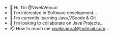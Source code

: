 - 👋 Hi, I’m @VivekVemuri
- 👀 I’m interested in Software development...
- 🌱 I’m currently learning Java,VScode & Git
- 💞️ I’m looking to collaborate on Java Projects...
- 📫 How to reach me viveksamrat@hotmail.com...

<!---
VivekVemuri/VivekVemuri is a ✨ special ✨ repository because its `README.md` (this file) appears on your GitHub profile.
You can click the Preview link to take a look at your changes.
--->
